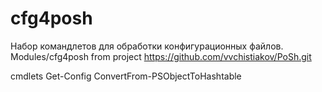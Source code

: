 # cfg4posh
Набор командлетов для обработки конфигурационных файлов.
Modules/cfg4posh from project https://github.com/vvchistiakov/PoSh.git

cmdlets
Get-Config
ConvertFrom-PSObjectToHashtable